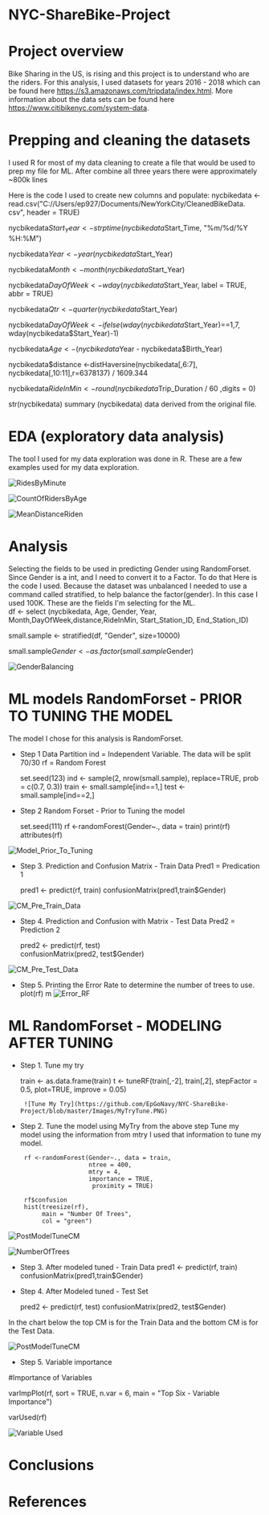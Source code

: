 # NYC-ShareBike-Project

# Project overview
Bike Sharing in the US, is rising and this project is to understand who are
the riders. For this analysis, I used datasets for years 2016 - 2018 which can
be found here https://s3.amazonaws.com/tripdata/index.html. More information
 about the data  sets can be found here https://www.citibikenyc.com/system-data.   

# Prepping and cleaning the datasets
I used R for most of my data cleaning to create a file that would be used to
prep my file for ML. After combine all three years there were approximately
~800k lines

Here is the code I used to create new columns and populate:
nycbikedata <-read.csv("C://Users/ep927/Documents/NewYorkCity/CleanedBikeData.
csv", header = TRUE)

nycbikedata$Start_Year <- strptime(nycbikedata$Start_Time, "%m/%d/%Y %H:%M")

nycbikedata$Year <- year(nycbikedata$Start_Year)

nycbikedata$Month <- month(nycbikedata$Start_Year)

nycbikedata$DayOfWeek <- wday(nycbikedata$Start_Year, label = TRUE, abbr = TRUE)

nycbikedata$Qtr <- quarter(nycbikedata$Start_Year)

nycbikedata$DayOfWeek <- ifelse(wday(nycbikedata$Start_Year)==1,7,
wday(nycbikedata$Start_Year)-1)

nycbikedata$Age <- (nycbikedata$Year - nycbikedata$Birth_Year)

nycbikedata$distance <-distHaversine(nycbikedata[,6:7],
nycbikedata[,10:11],r=6378137) / 1609.344

nycbikedata$RideInMin <- round(nycbikedata$Trip_Duration / 60 ,digits = 0)

str(nycbikedata)
summary (nycbikedata)  data derived from the original file.


# EDA (exploratory data analysis)
The tool I used for my data exploration was done in R. These are a few examples
used for my data exploration.

![RidesByMinute](https://github.com/EpGoNavy/NYC-ShareBike-Project/blob/master/Images/Rides%20Per%20Minute.png)

![CountOfRidersByAge](https://github.com/EpGoNavy/NYC-ShareBike-Project/blob/master/Images/Count%20of%20Riders%20by%20Age.png)

![MeanDistanceRiden](https://raw.githubusercontent.com/EpGoNavy/NYC-ShareBike-Project/master/Images/MeanDistanceByAge.png)

# Analysis
Selecting the fields to be used in predicting Gender using RandomForset.  Since
Gender is a int, and I need to convert it to a Factor.  To do that Here is the
code I used. Because the dataset was unbalanced I needed to use a command called
stratified, to help balance the factor(gender).  In this case I used 100K.
These are the fields I'm selecting for the ML.  
df <- select (nycbikedata, Age, Gender, Year, Month,DayOfWeek,distance,RideInMin,
Start_Station_ID, End_Station_ID)

small.sample <- stratified(df, "Gender", size=10000)

small.sample$Gender <- as.factor(small.sample$Gender)

![GenderBalancing](https://raw.githubusercontent.com/EpGoNavy/NYC-ShareBike-Project/master/Images/GenderBalancing.PNG)

# ML models RandomForset - PRIOR TO TUNING THE MODEL
The model I chose for this analysis is RandomForset.  

* Step 1
  Data Partition
  ind = Independent Variable. The data will be split 70/30
  rf = Random Forest

  set.seed(123)
  ind <- sample(2, nrow(small.sample), replace=TRUE, prob = c(0.7, 0.3))
  train <- small.sample[ind==1,]
  test <- small.sample[ind==2,]

* Step 2
  Random Forset - Prior to Tuning the model

  set.seed(111)
  rf <-randomForest(Gender~., data = train)
  print(rf)
  attributes(rf)

![Model_Prior_To_Tuning](https://github.com/EpGoNavy/NYC-ShareBike-Project/blob/master/Images/TrainDataSetPriorToTuning.PNG)

* Step 3.
  Prediction and Confusion Matrix - Train Data
  Pred1 = Predication 1

  pred1 <- predict(rf, train)
  confusionMatrix(pred1,train$Gender)

![CM_Pre_Train_Data](https://github.com/EpGoNavy/NYC-ShareBike-Project/blob/master/Images/ConfusionMatrixTrainDataPriorToTuning.PNG)

* Step 4.
  Prediction and Confusion with Matrix - Test Data
  Pred2 = Prediction 2

  pred2 <- predict(rf, test)  
  confusionMatrix(pred2, test$Gender)

![CM_Pre_Test_Data](https://github.com/EpGoNavy/NYC-ShareBike-Project/blob/master/Images/ConfusionMatrixTestDataPriorToTuning.PNG)

* Step 5.
  Printing the Error Rate to determine the number of trees to use.  
  plot(rf)
  m
![Error_RF](https://github.com/EpGoNavy/NYC-ShareBike-Project/blob/master/Images/ErrorRate-RF.PNG)

# ML RandomForset - MODELING AFTER TUNING
* Step 1.
  Tune my try

  train <- as.data.frame(train)
  t <- tuneRF(train[,-2], train[,2],
       stepFactor = 0.5,
       plot=TRUE,
       improve = 0.05)

       ![Tune My Try](https://github.com/EpGoNavy/NYC-ShareBike-Project/blob/master/Images/MyTryTune.PNG)

* Step 2. Tune the model using MyTry from the above step
  Tune my model using the information from mtry I used that information to
  tune my model.

       rf <-randomForest(Gender~., data = train,
                         ntree = 400,
                         mtry = 4,
                         importance = TRUE,
                          proximity = TRUE)

       rf$confusion
       hist(treesize(rf),
            main = "Number Of Trees",
            col = "green")

![PostModelTuneCM](https://github.com/EpGoNavy/NYC-ShareBike-Project/blob/master/Images/PostModelTune.PNG)

![NumberOfTrees](https://github.com/EpGoNavy/NYC-ShareBike-Project/blob/master/Images/NumberOfTrees.PNG)



* Step 3. After modeled tuned - Train Data
  pred1 <- predict(rf, train)
  confusionMatrix(pred1,train$Gender)

* Step 4. After Modeled tuned - Test Set

  pred2 <- predict(rf, test)
  confusionMatrix(pred2, test$Gender)

 In the chart below the top CM is for the Train Data and the bottom
  CM is for the Test Data.

![PostModelTuneCM](https://github.com/EpGoNavy/NYC-ShareBike-Project/blob/master/Images/PostModelTune.PNG)

* Step 5. Variable importance

#Importance of Variables

varImpPlot(rf,
           sort = TRUE,
           n.var = 6,
           main = "Top Six - Variable Importance")

varUsed(rf)  

![Variable Used](https://github.com/EpGoNavy/NYC-ShareBike-Project/blob/master/Images/Variable_Importance.PNG)

# Conclusions


# References

